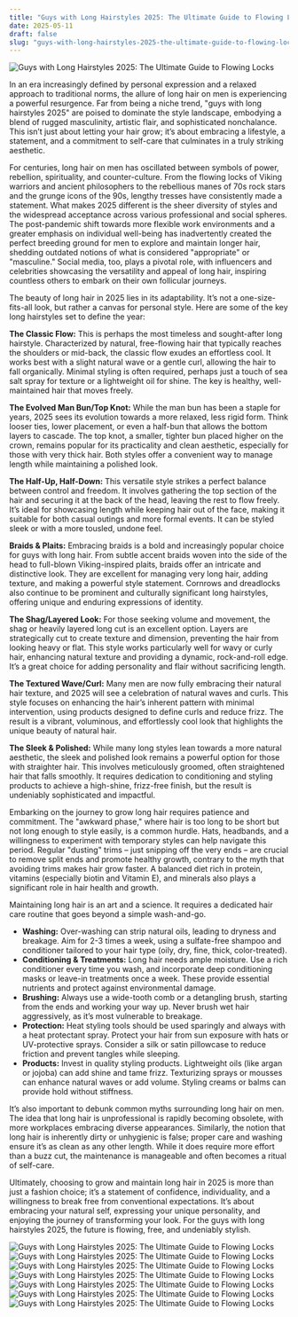 ```yaml
---
title: "Guys with Long Hairstyles 2025: The Ultimate Guide to Flowing Locks"
date: 2025-05-11
draft: false
slug: "guys-with-long-hairstyles-2025-the-ultimate-guide-to-flowing-locks" 
---
```


![Guys with Long Hairstyles 2025: The Ultimate Guide to Flowing Locks](http://www.fashioneven.com/wp-content/uploads/2017/09/Long-haircut-and-hairstyles-for-men-13.jpg "Guys with Long Hairstyles 2025: The Ultimate Guide to Flowing Locks")

In an era increasingly defined by personal expression and a relaxed approach to traditional norms, the allure of long hair on men is experiencing a powerful resurgence. Far from being a niche trend, "guys with long hairstyles 2025" are poised to dominate the style landscape, embodying a blend of rugged masculinity, artistic flair, and sophisticated nonchalance. This isn’t just about letting your hair grow; it’s about embracing a lifestyle, a statement, and a commitment to self-care that culminates in a truly striking aesthetic.

For centuries, long hair on men has oscillated between symbols of power, rebellion, spirituality, and counter-culture. From the flowing locks of Viking warriors and ancient philosophers to the rebellious manes of 70s rock stars and the grunge icons of the 90s, lengthy tresses have consistently made a statement. What makes 2025 different is the sheer diversity of styles and the widespread acceptance across various professional and social spheres. The post-pandemic shift towards more flexible work environments and a greater emphasis on individual well-being has inadvertently created the perfect breeding ground for men to explore and maintain longer hair, shedding outdated notions of what is considered "appropriate" or "masculine." Social media, too, plays a pivotal role, with influencers and celebrities showcasing the versatility and appeal of long hair, inspiring countless others to embark on their own follicular journeys.

The beauty of long hair in 2025 lies in its adaptability. It’s not a one-size-fits-all look, but rather a canvas for personal style. Here are some of the key long hairstyles set to define the year:

**The Classic Flow:** This is perhaps the most timeless and sought-after long hairstyle. Characterized by natural, free-flowing hair that typically reaches the shoulders or mid-back, the classic flow exudes an effortless cool. It works best with a slight natural wave or a gentle curl, allowing the hair to fall organically. Minimal styling is often required, perhaps just a touch of sea salt spray for texture or a lightweight oil for shine. The key is healthy, well-maintained hair that moves freely.

**The Evolved Man Bun/Top Knot:** While the man bun has been a staple for years, 2025 sees its evolution towards a more relaxed, less rigid form. Think looser ties, lower placement, or even a half-bun that allows the bottom layers to cascade. The top knot, a smaller, tighter bun placed higher on the crown, remains popular for its practicality and clean aesthetic, especially for those with very thick hair. Both styles offer a convenient way to manage length while maintaining a polished look.

**The Half-Up, Half-Down:** This versatile style strikes a perfect balance between control and freedom. It involves gathering the top section of the hair and securing it at the back of the head, leaving the rest to flow freely. It’s ideal for showcasing length while keeping hair out of the face, making it suitable for both casual outings and more formal events. It can be styled sleek or with a more tousled, undone feel.

**Braids & Plaits:** Embracing braids is a bold and increasingly popular choice for guys with long hair. From subtle accent braids woven into the side of the head to full-blown Viking-inspired plaits, braids offer an intricate and distinctive look. They are excellent for managing very long hair, adding texture, and making a powerful style statement. Cornrows and dreadlocks also continue to be prominent and culturally significant long hairstyles, offering unique and enduring expressions of identity.

**The Shag/Layered Look:** For those seeking volume and movement, the shag or heavily layered long cut is an excellent option. Layers are strategically cut to create texture and dimension, preventing the hair from looking heavy or flat. This style works particularly well for wavy or curly hair, enhancing natural texture and providing a dynamic, rock-and-roll edge. It’s a great choice for adding personality and flair without sacrificing length.

**The Textured Wave/Curl:** Many men are now fully embracing their natural hair texture, and 2025 will see a celebration of natural waves and curls. This style focuses on enhancing the hair’s inherent pattern with minimal intervention, using products designed to define curls and reduce frizz. The result is a vibrant, voluminous, and effortlessly cool look that highlights the unique beauty of natural hair.

**The Sleek & Polished:** While many long styles lean towards a more natural aesthetic, the sleek and polished look remains a powerful option for those with straighter hair. This involves meticulously groomed, often straightened hair that falls smoothly. It requires dedication to conditioning and styling products to achieve a high-shine, frizz-free finish, but the result is undeniably sophisticated and impactful.

Embarking on the journey to grow long hair requires patience and commitment. The "awkward phase," where hair is too long to be short but not long enough to style easily, is a common hurdle. Hats, headbands, and a willingness to experiment with temporary styles can help navigate this period. Regular "dusting" trims – just snipping off the very ends – are crucial to remove split ends and promote healthy growth, contrary to the myth that avoiding trims makes hair grow faster. A balanced diet rich in protein, vitamins (especially biotin and Vitamin E), and minerals also plays a significant role in hair health and growth.

Maintaining long hair is an art and a science. It requires a dedicated hair care routine that goes beyond a simple wash-and-go.

* **Washing:** Over-washing can strip natural oils, leading to dryness and breakage. Aim for 2-3 times a week, using a sulfate-free shampoo and conditioner tailored to your hair type (oily, dry, fine, thick, color-treated).
* **Conditioning & Treatments:** Long hair needs ample moisture. Use a rich conditioner every time you wash, and incorporate deep conditioning masks or leave-in treatments once a week. These provide essential nutrients and protect against environmental damage.
* **Brushing:** Always use a wide-tooth comb or a detangling brush, starting from the ends and working your way up. Never brush wet hair aggressively, as it’s most vulnerable to breakage.
* **Protection:** Heat styling tools should be used sparingly and always with a heat protectant spray. Protect your hair from sun exposure with hats or UV-protective sprays. Consider a silk or satin pillowcase to reduce friction and prevent tangles while sleeping.
* **Products:** Invest in quality styling products. Lightweight oils (like argan or jojoba) can add shine and tame frizz. Texturizing sprays or mousses can enhance natural waves or add volume. Styling creams or balms can provide hold without stiffness.

It’s also important to debunk common myths surrounding long hair on men. The idea that long hair is unprofessional is rapidly becoming obsolete, with more workplaces embracing diverse appearances. Similarly, the notion that long hair is inherently dirty or unhygienic is false; proper care and washing ensure it’s as clean as any other length. While it does require more effort than a buzz cut, the maintenance is manageable and often becomes a ritual of self-care.

Ultimately, choosing to grow and maintain long hair in 2025 is more than just a fashion choice; it’s a statement of confidence, individuality, and a willingness to break free from conventional expectations. It’s about embracing your natural self, expressing your unique personality, and enjoying the journey of transforming your look. For the guys with long hairstyles 2025, the future is flowing, free, and undeniably stylish.

![Guys with Long Hairstyles 2025: The Ultimate Guide to Flowing Locks](https://i.pinimg.com/originals/b2/56/42/b256422ed45df565a723960119729969.png "Guys with Long Hairstyles 2025: The Ultimate Guide to Flowing Locks") ![Guys with Long Hairstyles 2025: The Ultimate Guide to Flowing Locks](https://www.realmenrealstyle.com/wp-content/uploads/2023/07/ULTIMATE-GUIDE-To-Mens-Hair-Types.jpg "Guys with Long Hairstyles 2025: The Ultimate Guide to Flowing Locks") ![Guys with Long Hairstyles 2025: The Ultimate Guide to Flowing Locks](https://www.dmarge.com/wp-content/uploads/2016/09/long-hair-men-3.jpg "Guys with Long Hairstyles 2025: The Ultimate Guide to Flowing Locks") ![Guys with Long Hairstyles 2025: The Ultimate Guide to Flowing Locks](https://www.themodestman.com/wp-content/uploads/2023/07/Fantastic-long-hairstyles-for-men.jpg "Guys with Long Hairstyles 2025: The Ultimate Guide to Flowing Locks") ![Guys with Long Hairstyles 2025: The Ultimate Guide to Flowing Locks](https://cdn.luxe.digital/media/2020/08/26155010/best-long-hairstyles-men-smart-business-luxe-digital.jpg "Guys with Long Hairstyles 2025: The Ultimate Guide to Flowing Locks") ![Guys with Long Hairstyles 2025: The Ultimate Guide to Flowing Locks](https://i.pinimg.com/736x/e4/bc/86/e4bc869ee7148c01d7db9673e2e72dad.jpg "Guys with Long Hairstyles 2025: The Ultimate Guide to Flowing Locks") ![Guys with Long Hairstyles 2025: The Ultimate Guide to Flowing Locks](https://i.pinimg.com/originals/e5/32/42/e53242915b1d192e98e60ac2992e209f.jpg "Guys with Long Hairstyles 2025: The Ultimate Guide to Flowing Locks")